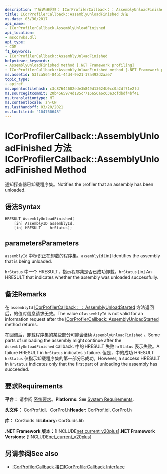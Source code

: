 ```yaml
---
description: 了解详细信息： ICorProfilerCallback：： AssemblyUnloadFinished 方法
title: ICorProfilerCallback::AssemblyUnloadFinished 方法
ms.date: 03/30/2017
api_name:
- ICorProfilerCallback.AssemblyUnloadFinished
api_location:
- mscorwks.dll
api_type:
- COM
f1_keywords:
- ICorProfilerCallback::AssemblyUnloadFinished
helpviewer_keywords:
- AssemblyUnloadFinished method [.NET Framework profiling]
- ICorProfilerCallback::AssemblyUnloadFinished method [.NET Framework profiling]
ms.assetid: 53fca564-84b1-44d4-9e21-17a492d2aae7
topic_type:
- apiref
ms.openlocfilehash: c3c87644602ede3b849d13624b0cc0a2df71e2fd
ms.sourcegitcommit: 20b4565974d185c7716656a6c63e3cfdbdf4bf41
ms.translationtype: MT
ms.contentlocale: zh-CN
ms.lasthandoff: 03/20/2021
ms.locfileid: "104760648"
---
```

# <a name="icorprofilercallbackassemblyunloadfinished-method"></a><span data-ttu-id="d3445-103">ICorProfilerCallback::AssemblyUnloadFinished 方法</span><span class="sxs-lookup"><span data-stu-id="d3445-103">ICorProfilerCallback::AssemblyUnloadFinished Method</span></span>

<span data-ttu-id="d3445-104">通知探查器已卸载程序集。</span><span class="sxs-lookup"><span data-stu-id="d3445-104">Notifies the profiler that an assembly has been unloaded.</span></span>  
  
## <a name="syntax"></a><span data-ttu-id="d3445-105">语法</span><span class="sxs-lookup"><span data-stu-id="d3445-105">Syntax</span></span>  
  
```cpp  
HRESULT AssemblyUnloadFinished(  
    [in] AssemblyID assemblyId,  
    [in] HRESULT    hrStatus);  
```  
  
## <a name="parameters"></a><span data-ttu-id="d3445-106">parameters</span><span class="sxs-lookup"><span data-stu-id="d3445-106">Parameters</span></span>

<span data-ttu-id="d3445-107">`assemblyId` 中标识正在卸载的程序集。</span><span class="sxs-lookup"><span data-stu-id="d3445-107">`assemblyId` [in] Identifies the assembly that is being unloaded.</span></span>

<span data-ttu-id="d3445-108">`hrStatus` 中一个 HRESULT，指示程序集是否已成功卸载。</span><span class="sxs-lookup"><span data-stu-id="d3445-108">`hrStatus` [in] An HRESULT that indicates whether the assembly was unloaded successfully.</span></span>

## <a name="remarks"></a><span data-ttu-id="d3445-109">备注</span><span class="sxs-lookup"><span data-stu-id="d3445-109">Remarks</span></span>  

 <span data-ttu-id="d3445-110">在 `assemblyId` [ICorProfilerCallback：： AssemblyUnloadStarted](icorprofilercallback-assemblyunloadstarted-method.md) 方法返回后，的值对信息请求无效。</span><span class="sxs-lookup"><span data-stu-id="d3445-110">The value of `assemblyId` is not valid for an information request after the [ICorProfilerCallback::AssemblyUnloadStarted](icorprofilercallback-assemblyunloadstarted-method.md) method returns.</span></span>  
  
 <span data-ttu-id="d3445-111">在回调后，卸载程序集的某些部分可能会继续 `AssemblyUnloadFinished` 。</span><span class="sxs-lookup"><span data-stu-id="d3445-111">Some parts of unloading the assembly might continue after the `AssemblyUnloadFinished` callback.</span></span> <span data-ttu-id="d3445-112">中的 HRESULT 失败 `hrStatus` 表示失败。</span><span class="sxs-lookup"><span data-stu-id="d3445-112">A failure HRESULT in `hrStatus` indicates a failure.</span></span> <span data-ttu-id="d3445-113">但是，中的成功 HRESULT `hrStatus` 仅指示卸载程序集的第一部分已成功。</span><span class="sxs-lookup"><span data-stu-id="d3445-113">However, a success HRESULT in `hrStatus` indicates only that the first part of unloading the assembly has succeeded.</span></span>  
  
## <a name="requirements"></a><span data-ttu-id="d3445-114">要求</span><span class="sxs-lookup"><span data-stu-id="d3445-114">Requirements</span></span>  

 <span data-ttu-id="d3445-115">**平台：** 请参阅 [系统要求](../../get-started/system-requirements.md)。</span><span class="sxs-lookup"><span data-stu-id="d3445-115">**Platforms:** See [System Requirements](../../get-started/system-requirements.md).</span></span>  
  
 <span data-ttu-id="d3445-116">**头文件：** CorProf.idl、CorProf.h</span><span class="sxs-lookup"><span data-stu-id="d3445-116">**Header:** CorProf.idl, CorProf.h</span></span>  
  
 <span data-ttu-id="d3445-117">**库：** CorGuids.lib</span><span class="sxs-lookup"><span data-stu-id="d3445-117">**Library:** CorGuids.lib</span></span>  
  
 <span data-ttu-id="d3445-118">**.NET Framework 版本：**[!INCLUDE[net_current_v20plus](../../../../includes/net-current-v20plus-md.md)]</span><span class="sxs-lookup"><span data-stu-id="d3445-118">**.NET Framework Versions:** [!INCLUDE[net_current_v20plus](../../../../includes/net-current-v20plus-md.md)]</span></span>  
  
## <a name="see-also"></a><span data-ttu-id="d3445-119">另请参阅</span><span class="sxs-lookup"><span data-stu-id="d3445-119">See also</span></span>

- [<span data-ttu-id="d3445-120">ICorProfilerCallback 接口</span><span class="sxs-lookup"><span data-stu-id="d3445-120">ICorProfilerCallback Interface</span></span>](icorprofilercallback-interface.md)
